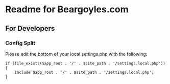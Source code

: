 # Readme for Beargoyles.com

## For Developers

### Config Split
Please edit the bottom of your local settings.php with the following:

```
if (file_exists($app_root . '/' . $site_path . '/settings.local.php')) {
    include $app_root . '/' . $site_path . '/settings.local.php';
}
```
